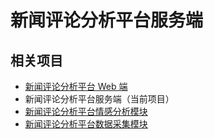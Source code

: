 # 新闻评论分析平台服务端

## 相关项目

* [新闻评论分析平台 Web 端](https://github.com/jerryshell/ncap-web)
* 新闻评论分析平台服务端（当前项目）
* [新闻评论分析平台情感分析模块](https://github.com/jerryshell/ncap-model)
* [新闻评论分析平台数据采集模块](https://github.com/jerryshell/ncap-spider)
